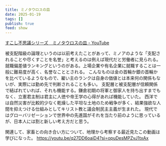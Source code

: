 ```yaml
---
title: ミノタウロスの皿
date: 2025-01-19
tags: []
publish: true
feed: show
---
```


[すこし不思議シリーズ　ミノタウロスの皿 - YouTube](https://youtu.be/q_hVg-wSOIo?si=O1NOXmmgDdoSedHc)

被支配階級の論理というのは以前考えたことがあって、ミノアのような「支配されることや尽くすことを名誉」と考えるのは例えば現代だと労働者に見られる。
就職偏差値ランキングというのがある。上場企業や有名企業に就職することは一般に難易度が高く、名誉なこととされる。
こんなものは金の首輪か銀の首輪かを比べているようなもので、雇い主のランクは自身の価値とは本来何の関係もないが、実際には勤め先で判断されることも多い。
支配層と被支配層が信頼関係で結ばれていれば、それも機能する。鎌倉初期の将軍と御家人を持ち出すまでもなく、立憲君主制は君主に人徳や帝王学の心得があれば機能していた。
西洋では自然災害が比較的少なく乾燥した平坦な土地のため戦争が多く、結果強欲な人間を抑えつける仕組みとしてキリスト教と議会制民主主義が生まれた。
現代ではグローバリゼーションで世界中の先進国がそれを当たり前のように思っているが、日本人には割と新しい考え方だと思う。

関連して、家畜との向き合い方について、地理から考察する最近見たこの動画は学びになった。
https://youtu.be/q27DD6oaiD4?si=opuDesMPZvJ1txAx